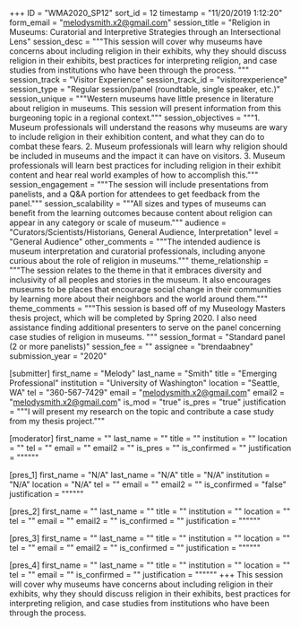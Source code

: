 +++
ID = "WMA2020_SP12"
sort_id = 12
timestamp = "11/20/2019 1:12:20"
form_email = "melodysmith.x2@gmail.com"
session_title = "Religion in Museums: Curatorial and Interpretive Strategies through an Intersectional Lens"
session_desc = """This session will cover why museums have concerns about including religion in their exhibits, why they should discuss religion in their exhibits, best practices for interpreting religion, and case studies from institutions who have been through the process. """
session_track = "Visitor Experience"
session_track_id = "visitorexperience"
session_type = "Regular session/panel (roundtable, single speaker, etc.)"
session_unique = """Western museums have little presence in literature about religion in museums. This session will present information from this burgeoning topic in a regional context."""
session_objectives = """1.	Museum professionals will understand the reasons why museums are wary to include religion in their exhibition content, and what they can do to combat these fears.
2.	Museum professionals will learn why religion should be included in museums and the impact it can have on visitors.
3.	Museum professionals will learn best practices for including religion in their exhibit content and hear real world examples of how to accomplish this."""
session_engagement = """The session will include presentations from panelists, and a Q&A portion for attendees to get feedback from the panel."""
session_scalability = """All sizes and types of museums can benefit from the learning outcomes because content about religion can appear in any category or scale of museum."""
audience = "Curators/Scientists/Historians, General Audience, Interpretation"
level = "General Audience"
other_comments = """The intended audience is museum interpretation and curatorial professionals, including anyone curious about the role of religion in museums."""
theme_relationship = """The session relates to the theme in that it embraces diversity and inclusivity of all peoples and stories in the museum. It also encourages museums to be places that encourage social change in their communities by learning more about their neighbors and the world around them."""
theme_comments = """This session is based off of my Museology Masters thesis project, which will be completed by Spring 2020. I also need assistance finding additional presenters to serve on the panel concerning case studies of religion in museums. """
session_format = "Standard panel (2 or more panelists)"
session_fee = ""
assignee = "brendaabney"
submission_year = "2020"

[submitter]
first_name = "Melody"
last_name = "Smith"
title = "Emerging Professional"
institution = "University of Washington"
location = "Seattle, WA"
tel = "360-567-7429"
email = "melodysmith.x2@gmail.com"
email2 = "melodysmith.x2@gmail.com"
is_mod = "true"
is_pres = "true"
justification = """I will present my research on the topic and contribute a case study from my thesis project."""

[moderator]
first_name = ""
last_name = ""
title = ""
institution = ""
location = ""
tel = ""
email = ""
email2 = ""
is_pres = ""
is_confirmed = ""
justification = """"""

[pres_1]
first_name = "N/A"
last_name = "N/A"
title = "N/A"
institution = "N/A"
location = "N/A"
tel = ""
email = ""
email2 = ""
is_confirmed = "false"
justification = """"""

[pres_2]
first_name = ""
last_name = ""
title = ""
institution = ""
location = ""
tel = ""
email = ""
email2 = ""
is_confirmed = ""
justification = """"""

[pres_3]
first_name = ""
last_name = ""
title = ""
institution = ""
location = ""
tel = ""
email = ""
email2 = ""
is_confirmed = ""
justification = """"""

[pres_4]
first_name = ""
last_name = ""
title = ""
institution = ""
location = ""
tel = ""
email = ""
is_confirmed = ""
justification = """"""
+++
This session will cover why museums have concerns about including religion in their exhibits, why they should discuss religion in their exhibits, best practices for interpreting religion, and case studies from institutions who have been through the process. 